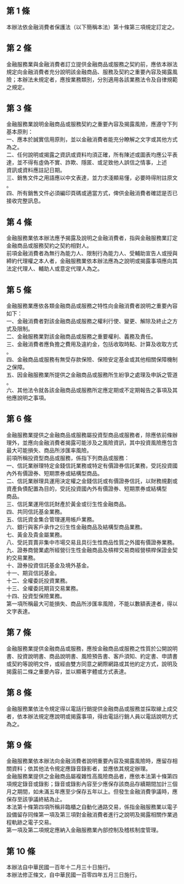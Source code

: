 第 1 條
-------
本辦法依金融消費者保護法（以下簡稱本法）第十條第三項規定訂定之。

第 2 條
-------
金融服務業與金融消費者訂立提供金融商品或服務之契約前，應依本辦法  
規定向金融消費者充分說明該金融商品、服務及契約之重要內容及揭露風  
險；本辦法未規定者，應按業務類別，分別適用各該業務法令及自律規範  
之規定。

第 3 條
-------
金融服務業說明金融商品或服務契約之重要內容及揭露風險，應遵守下列  
基本原則：  
一、應本於誠實信用原則，並以金融消費者能充分瞭解之文字或其他方式  
    為之。  
二、任何說明或揭露之資訊或資料均須正確，所有陳述或圖表均應公平表  
    達，並不得有虛偽不實、詐欺、隱匿、或足致他人誤信之情事，上述  
    資訊或資料應註記日期。  
三、銷售文件之用語應以中文表達，並力求淺顯易懂，必要時得附註原文  
    。  
四、所有銷售文件必須編印頁碼或適當方式，俾供金融消費者確認是否已  
    接收完整訊息。

第 4 條
-------
金融服務業依本辦法應予揭露及說明之金融消費者，指與金融服務業訂定  
金融商品或服務契約之契約相對人。  
前項金融消費者為無行為能力人、限制行為能力人、受輔助宣告人或授與  
締約代理權之本人者，金融服務業依本辦法應為之說明或揭露事項應向其  
法定代理人、輔助人或意定代理人為之。

第 5 條
-------
金融服務業應依各類金融商品或服務之特性向金融消費者說明之重要內容  
如下：  
一、金融消費者對該金融商品或服務之權利行使、變更、解除及終止之方  
    式及限制。  
二、金融服務業對該金融商品或服務之重要權利、義務及責任。  
三、金融消費者應負擔之費用及違約金，包括收取時點、計算及收取方式  
    。  
四、金融商品或服務有無受存款保險、保險安定基金或其他相關保障機制  
    之保障。  
五、因金融服務業所提供之金融商品或服務所生紛爭之處理及申訴之管道  
    。  
六、其他法令就各該金融商品或服務所定應定期或不定期報告之事項及其  
    他應說明之事項。

第 6 條
-------
金融服務業提供之金融商品或服務屬投資型商品或服務者，除應依前條辦  
理外，並應向金融消費者揭露可能涉及之風險資訊，其中投資風險應包含  
最大可能損失、商品所涉匯率風險。  
前項所稱投資型商品或服務，係指下列商品或服務：  
一、信託業辦理特定金錢信託業務或特定有價證券信託業務，受託投資國  
    內外有價證券、短期票券或結構型商品。  
二、信託業辦理具運用決定權之金錢信託或有價證券信託，以財務規劃或  
    資產負債配置為目的，受託投資國內外有價證券、短期票券或結構型  
    商品。  
三、信託業運用信託財產於黃金或衍生性金融商品。  
四、共同信託基金業務。  
五、信託資金集合管理運用帳戶業務。  
六、銀行與客戶承作之衍生性金融商品及結構型商品業務。  
七、黃金及貴金屬業務。  
八、受託買賣非集中市場交易且具衍生性商品性質之外國有價證券業務。  
九、證券商營業處所經營衍生性金融商品及槓桿交易商經營槓桿保證金契  
    約交易業務。  
十、證券投資信託基金及境外基金。  
十一、期貨信託基金。  
十二、全權委託投資業務。  
十三、全權委託期貨交易業務。  
十四、投資型保險業務。  
第一項所稱最大可能損失、商品所涉匯率風險，不能以數額表達者，得以  
文字表達。

第 7 條
-------
金融服務業提供金融商品或服務，應按金融商品或服務之性質於公開說明  
書、投資說明書、商品說明書、風險預告書、客戶須知、約定書、申請書  
或契約等說明文件，或經由雙方同意之網際網路或其他約定方式，說明及  
揭露前二條之重要內容，並以顯著字體或方式表達。

第 8 條
-------
金融服務業依法令規定得以電話行銷提供金融商品或服務並採取線上成交  
者，依本辦法規定應說明或揭露事項，得由電話行銷人員以電話說明方式  
為之。

第 9 條
-------
金融服務業依本辦法向金融消費者說明重要內容及揭露風險時，應留存相  
關資料；依其他法令規定應錄音錄影者，並應依其規定辦理。  
金融服務業提供之金融商品屬複雜性高風險商品者，應依本法第十條第四  
項規定錄音或錄影；錄音或錄影內容至少應保存該商品存續期間加計三個  
月之期間，如未滿五年應至少保存五年以上。但發生金融消費爭議時，應  
保存至該爭議終結為止。  
本法第十條第四項所稱非臨櫃之自動化通路交易，係指金融服務業以電子  
設備留存同條第一項及第三項對金融消費者進行之說明及揭露相關作業過  
程軌跡之電子交易。  
第一項及第二項規定應納入金融服務業內部控制及稽核制度管理。

第 10 條
--------
本辦法自中華民國一百年十二月三十日施行。  
本辦法修正條文，自中華民國一百零四年五月三日施行。

